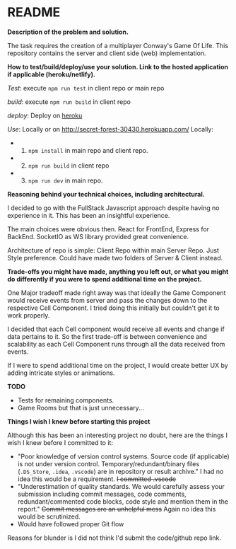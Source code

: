 # README

**Description of the problem and solution.**

The task requires the creation of a multiplayer Conway's Game Of Life. This repository contains the server and client side (web) implementation.

**How to test/build/deploy/use your solution. Link to the hosted application if applicable (heroku/netlify).**

_Test_: execute `npm run test` in client repo or main repo

_build_: execute `npm run build` in client repo

_deploy_: Deploy on [heroku](https://devcenter.heroku.com/articles/getting-started-with-nodejs#deploy-the-app)

_Use_: Locally or on http://secret-forest-30430.herokuapp.com/
Locally:

- 1.  `npm install` in main repo and client repo.
- 2.  `npm run build` in client repo
- 3.  `npm run dev` in main repo.

**Reasoning behind your technical choices, including architectural.**

I decided to go with the FullStack Javascript approach despite having no experience in it. This has been an insightful experience.

The main choices were obvious then. React for FrontEnd, Express for BackEnd. SocketIO as WS library provided great convenience.

Architecture of repo is simple: Client Repo within main Server Repo. Just Style preference. Could have made two folders of Server & Client instead.

**Trade-offs you might have made, anything you left out, or what you might do differently if you were to spend additional time on the project.**

One Major tradeoff made right away was that ideally the Game Component would receive events from server and pass the changes down to the respective Cell Component. I tried doing this initially but couldn't get it to work properly.

I decided that each Cell component would receive all events and change if data pertains to it. So the first trade-off is between convenience and scalability as each Cell Component runs through all the data received from events.

If I were to spend additional time on the project, I would create better UX by adding intricate styles or animations.

**TODO**

- Tests for remaining components.
- Game Rooms but that is just
  unnecessary...

**Things I wish I knew before starting this project**

Although this has been an interesting project no doubt, here are the things I wish I knew before I committed to it:

- "Poor knowledge of version control systems. Source code (if applicable) is not under version control. Temporary/redundant/binary files (`.DS_Store`, `.idea`, `.vscode`) are in repository or result archive." I had no idea this would be a requirement. ~~I committed .vscode~~
- "Underestimation of quality standards. We would carefully assess your submission including commit messages, code comments, redundant/commented code blocks, code style and mention them in the report." ~~Commit messages are an unhelpful mess~~ Again no idea this would be scrutinized.
- Would have followed proper Git flow

Reasons for blunder is I did not think I'd submit the code/github repo link.

